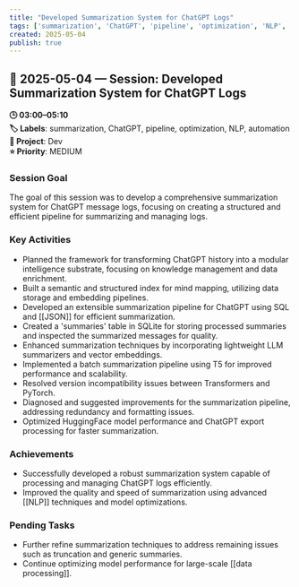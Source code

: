 ```yaml
---
title: "Developed Summarization System for ChatGPT Logs"
tags: ['summarization', 'ChatGPT', 'pipeline', 'optimization', 'NLP', 'automation']
created: 2025-05-04
publish: true
---
```


## 📅 2025-05-04 — Session: Developed Summarization System for ChatGPT Logs

**🕒 03:00–05:10**  
**🏷️ Labels**: summarization, ChatGPT, pipeline, optimization, NLP, automation  
**📂 Project**: Dev  
**⭐ Priority**: MEDIUM  


### Session Goal
The goal of this session was to develop a comprehensive summarization system for ChatGPT message logs, focusing on creating a structured and efficient pipeline for summarizing and managing logs.

### Key Activities
- Planned the framework for transforming ChatGPT history into a modular intelligence substrate, focusing on knowledge management and data enrichment.
- Built a semantic and structured index for mind mapping, utilizing data storage and embedding pipelines.
- Developed an extensible summarization pipeline for ChatGPT using SQL and [[JSON]] for efficient summarization.
- Created a 'summaries' table in SQLite for storing processed summaries and inspected the summarized messages for quality.
- Enhanced summarization techniques by incorporating lightweight LLM summarizers and vector embeddings.
- Implemented a batch summarization pipeline using T5 for improved performance and scalability.
- Resolved version incompatibility issues between Transformers and PyTorch.
- Diagnosed and suggested improvements for the summarization pipeline, addressing redundancy and formatting issues.
- Optimized HuggingFace model performance and ChatGPT export processing for faster summarization.

### Achievements
- Successfully developed a robust summarization system capable of processing and managing ChatGPT logs efficiently.
- Improved the quality and speed of summarization using advanced [[NLP]] techniques and model optimizations.

### Pending Tasks
- Further refine summarization techniques to address remaining issues such as truncation and generic summaries.
- Continue optimizing model performance for large-scale [[data processing]].
